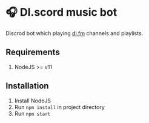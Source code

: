 # 🎧 DI.scord music bot
Discrod bot which playing [di.fm](https://www.di.fm) channels and playlists.

## Requirements

1. NodeJS >= v11

## Installation

1. Install NodeJS
2. Run `npm install` in project directory
3. Run `npm start`
